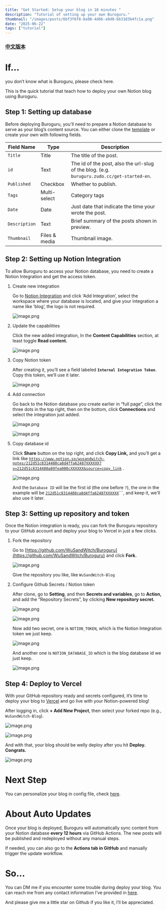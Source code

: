 ```yaml
---
title: "Get Started: Setup your blog in 10 minutes "
description: "Tutorial of setting up your own Buroguru."
thumbnail: "/images/posts/6bf3f6f8-8a98-4d66-a9d0-bb3103b4fc1a.png"
date: "2025-06-22"
tags: ["tutorial"]
---
```


### [中文版本](https://buroguru.zudo.cc/posts/get-started-zh)


# If…


you don’t know what is Buroguru, please check here.


This is the quick tutorial that teach how to deploy your own Notion blog using Buroguru.


## Step 1: Setting up database


Before deploying Buroguru, you'll need to prepare a Notion database to serve as your blog’s content source. You can either clone the [template](/21ad51c831448068b621f3b5def5dd2d) or create your own with following fields.


| Field Name    | Type          | Description                                                                                 |
| ------------- | ------------- | ------------------------------------------------------------------------------------------- |
| `Title`       | Title         | The title of the post.                                                                      |
| `id`          | Text          | The id of the post, also the url-slug of the blog. (e.g. `buruguru.zudo.cc/get-started-en`. |
| `Published`   | Checkbox      | Whether to publish.                                                                         |
| `Tags`        | Multi-select  | Category tags                                                                               |
| `Date`        | Date          | Just date that indicate the time your wrote the post.                                       |
| `Description` | Text          | Brief summary of the posts shown in preview.                                                |
| `Thumbnail`   | Files & media | Thumbnail image.                                                                            |


## Step 2: Setting up Notion Integration


To allow Buroguru to access your Notion database, you need to create a Notion Integration and get the access token.

1. Create new integration

	Go to [Notion Integration](https://www.notion.so/profile/integrations) and click ‘Add Integration’, select the workspace where your database is located, and give your integration a name like ‘blog’, the logo is not required.


	![image.png](/images/posts/87b8a6e6-90c6-4432-af1b-cbf719669682.png)

2. Update the capabilities

	Click the new added integration, In the **Content Capabilities** section, at least toggle **Read content.**


	![image.png](/images/posts/33b94d9d-dd9f-400b-bfda-afb80e7de087.png)

3. Copy Notion token

	After creating it, you’ll see a field labeled **`Internal Integration Token`**. Copy this token, we’ll use it later.


	![image.png](/images/posts/c26c21ed-ed1c-4e0e-a1ce-b130baf558d5.png)

4. Add connection

	Go back to the Notion database you create earlier in “full page”, click the three dots in the top right, then on the bottom, click **Connections** and select the integration just added.


	![image.png](/images/posts/fd6d4a8b-55eb-4213-a1a3-2ad699087016.png)


	![image.png](/images/posts/b3dce3d2-306a-4ca9-8f4a-04d52e9483c7.png)

5. Copy database id

	Click **Share** button on the top right, and click **Copy Link,** and you’ll get a link like [`https://www.notion.so/wusandwitch-notes/212d51c8314480ca8d4ffa62487XXXXXX?v=212d51c8314480a89fea000cXXXXXX&source=copy_link`](https://www.notion.so/wusandwitch-notes/212d51c8314480ca8d4ffa624873e734?v=212d51c8314480a89fea000c43f4e73f) .


	![image.png](/images/posts/b5c15715-ed70-471a-aba4-f79e58bb0e2d.png)


	And the `Database ID` will be the first id (the one before `?`), the one in the example will be  [`212d51c8314480ca8d4ffa62487XXXXXX`](https://www.notion.so/wusandwitch-notes/212d51c8314480ca8d4ffa624873e734?v=212d51c8314480a89fea000c43f4e73f)```, and keep it, we'll also use it later.


## Step 3: Setting up repository and token


Once the Notion integration is ready, you can fork the Buroguru repository to your GitHub account and deploy your blog to Vercel in just a few clicks.

1. Fork the repository

	Go to [https://github.com/WuSandWitch/Buroguru](https://github.com/WuSandWitch/Buroguru) and click **Fork.**


	![image.png](/images/posts/0bb833ea-3da1-4300-b889-b191648497ee.png)


	Give the repository you like, like `WuSandWitch-Blog`

2. Configure Github Secrets /  Notion token

	After clone, go to **Setting**, and then **Secrets and variables**, go to **Action,** and add the “Repository Secrets”, by clicking **New repository secret.**


	![image.png](/images/posts/3a696c4f-3af3-4710-8c1f-21f1c6d1770a.png)


	![image.png](/images/posts/b3cf6eb9-20b6-4e89-b4bf-db44caf5f864.png)


	Now add two secret, one is `NOTION_TOKEN`, which is the Notion Integration token we just keep.


	![image.png](/images/posts/689c3a56-7a75-42c3-bedf-73877bd29b39.png)


	And another one is `NOTION_DATABASE_ID` which is the blog database id we just keep.


	![image.png](/images/posts/e882e7b3-1ece-441c-b003-c750dfcf98ef.png)


## Step 4: Deploy to Vercel


With your GitHub repository ready and secrets configured, it’s time to deploy your blog to [Vercel](https://vercel.com/) and go live with your Notion-powered blog!


After logging in, click **+ Add New Project**, then select your forked repo (e.g., `WuSandWitch-Blog`).


![image.png](/images/posts/75036468-7b45-4568-965f-8ce4edba4a8c.png)


![image.png](/images/posts/b12c24cb-a7ed-4022-bfe9-2abf6e3bae2d.png)


And with that, your blog should be welly deploy after you hit **Deploy. Congrats.**


![image.png](/images/posts/d55299bc-4a86-41d5-b9b3-ed7c0140f06b.png)


# Next Step


You can personalize your blog in config file, check [here](https://buroguru.zudo.cc/posts/config-guide-en).


# About Auto Updates


Once your blog is deployed, Buroguru will automatically sync content from your Notion database **every 12 hours** via GitHub Actions. The new posts will be published and redeployed without any manual steps.


If needed, you can also go to the **Actions tab in GitHub** and manually trigger the update workflow.


# So…


You can DM me if you encounter some trouble during deploy your blog. You can reach me from any contact information I’ve provided in [here](https://wusandwitch.zudo.cc/).


And please give me a little star on Github if you like it, I’ll be appreciated.

